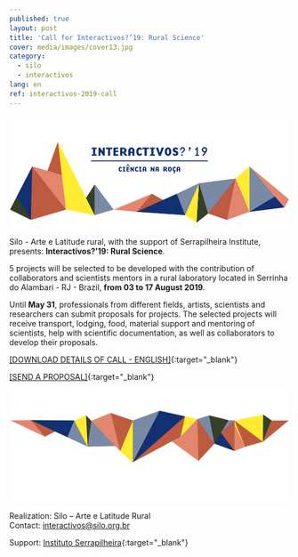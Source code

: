 ```yaml
---
published: true
layout: post
title: 'Call for Interactivos?’19: Rural Science'
cover: media/images/cover13.jpg
category:
  - silo
  - interactivos
lang: en
ref: interactivos-2019-call
---
```

![](/media/images/i19_cover00.png)

Silo - Arte e Latitude rural, with the support of Serrapilheira Institute, presents: **Interactivos?’19: Rural Science**.

5 projects will be selected to be developed with the contribution of collaborators and scientists mentors in a rural laboratory located in Serrinha do Alambari - RJ - Brazil, **from 03 to 17 August 2019**. 

Until **May 31**, professionals from different fields, artists, scientists and researchers can submit proposals for projects. The selected projects will receive transport, lodging, food, material support and mentoring of scientists, help with scientific documentation, as well as collaborators to develop their proposals.

[[DOWNLOAD DETAILS OF CALL - ENGLISH]](/media/docs/interactivos_2019_call_EN.pdf){:target="_blank"}

[[SEND A PROPOSAL]](https://forms.gle/ZXiwYFkuPFkz3HV77){:target="_blank"}


![](/media/images/i19_cover02.png)


Realization: Silo – Arte e Latitude Rural  
Contact: [interactivos@silo.org.br](mailto:interactivos@silo.org.br)

Support: [Instituto Serrapilheira](https://serrapilheira.org/){:target="_blank"}
